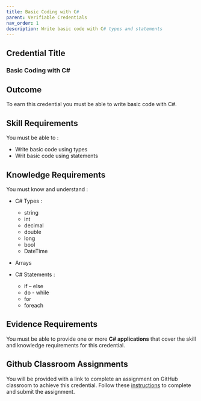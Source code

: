 ```yaml
---
title: Basic Coding with C#
parent: Verifiable Credentials
nav_order: 1
description: Write basic code with C# types and statements
---
```


## Credential Title
### Basic Coding with C#

## Outcome
To earn this credential you must be able to write basic code with C#.

## Skill Requirements
You must be able to :
- Write basic code using types
- Writ basic code using statements

## Knowledge Requirements
You must know and understand :
- C# Types :
    - string
    - int
    - decimal
    - double
    - long
    - bool
    - DateTime

- Arrays

- C# Statements :
    - if – else
    - do - while
    - for
    - foreach


## Evidence Requirements
You must be able to provide one or more **C# applications** that cover the skill and knowledge requirements for this credential.

## Github Classroom Assignments
You will be provided with a link to complete an assignment on GitHub classroom to achieve this credential. Follow these [instructions](./github-classroom) to complete and submit the assignment.